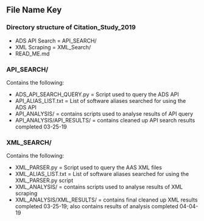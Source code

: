 ## File Name Key

### Directory structure of Citation_Study_2019
+ ADS API Search = API_SEARCH/
+ XML Scraping = XML_Search/
+ READ_ME.md

### API_SEARCH/
Contains the following:
+ ADS_API_SEARCH_QUERY.py = Script used to query the ADS API
+ API_ALIAS_LIST.txt = List of software aliases searched for using the ADS API
+ API_ANALYSIS/ = contains scripts used to analyse results of API query
+ API_ANALYSIS/API_RESULTS/ = contains cleaned up API search results completed 03-25-19

### XML_SEARCH/
Contains the following:
+ XML_PARSER.py = Script used to query the AAS XML files
+ XML_ALIAS_LIST.txt = List of software aliases searched for using the XML_PARSER.py script
+ XML_ANALYSIS/ = contains scripts used to analyse results of XML scraping
+ XML_ANALYSIS/XML_RESULTS/ = contains final cleaned up XML results completed 03-25-19; also contains results of analysis completed 04-04-19
